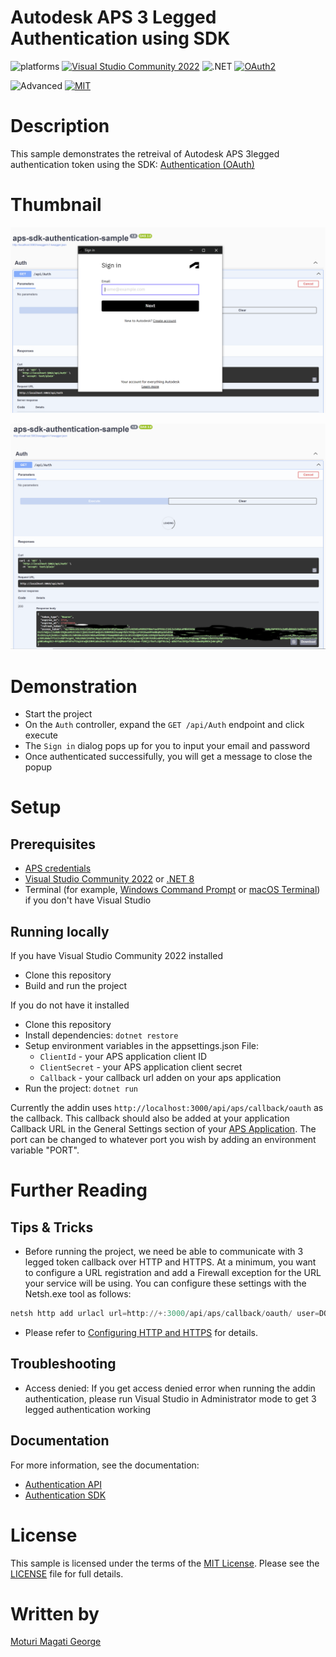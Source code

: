 # Autodesk APS 3 Legged Authentication using SDK

![platforms](https://img.shields.io/badge/platform-windows-lightgray.svg)
[![Visual Studio Community 2022](https://img.shields.io/badge/Visual%20Studio-2022-green.svg)](https://visualstudio.microsoft.com/vs/community/)
![.NET](https://img.shields.io/badge/.NET-8.0-blue.svg)
[![OAuth2](https://img.shields.io/badge/OAuth2-v2-green.svg)](https://aps.autodesk.com/en/docs/oauth/v2/developers_guide/overview/)


![Advanced](https://img.shields.io/badge/Level-Advanced-red.svg)
[![MIT](https://img.shields.io/badge/License-MIT-blue.svg)](http://opensource.org/licenses/MIT)


# Description

This sample demonstrates the retreival of Autodesk APS 3legged authentication token using the SDK: [Authentication (OAuth)](https://aps.autodesk.com/en/docs/oauth/v2/reference/dot-net-sdk/Autodesk.Authentication/AuthenticationClient/)


# Thumbnail

![thumbnail](Resources/thumbnail1.PNG)

![thumbnail](Resources/thumbnail2.PNG)


# Demonstration

- Start the project
- On the `Auth` controller, expand the `GET /api/Auth` endpoint and click execute
- The `Sign in` dialog pops up for you to input your email and password
- Once authenticated successifully, you will get a message to close the popup



# Setup

## Prerequisites

- [APS credentials](https://forge.autodesk.com/en/docs/oauth/v2/tutorials/create-app)
- [Visual Studio Community 2022](https://visualstudio.microsoft.com/vs/community/) or [.NET 8](https://dotnet.microsoft.com/en-us/download/dotnet/8.0)
- Terminal (for example, [Windows Command Prompt](https://en.wikipedia.org/wiki/Cmd.exe) 
or [macOS Terminal](https://support.apple.com/guide/terminal/welcome/mac)) if you don't have Visual Studio

## Running locally

If you have Visual Studio Community 2022 installed

- Clone this repository
- Build and run the project

If you do not have it installed

- Clone this repository
- Install dependencies: `dotnet restore`
- Setup environment variables in the appsettings.json File:
  - `ClientId` - your APS application client ID
  - `ClientSecret` - your APS application client secret
  - `Callback` - your callback url adden on your aps application
- Run the project: `dotnet run`

Currently the addin uses `http://localhost:3000/api/aps/callback/oauth` as the callback. This callback should also be added at your application Callback URL in the General Settings section of your [APS Application](https://aps.autodesk.com/myapps/). The port can be changed to whatever port you wish by adding an environment variable "PORT".

# Further Reading

## Tips & Tricks

- Before running the project, we need be able to communicate with 3 legged token callback over HTTP and HTTPS. At a minimum, you want to configure a URL registration and add a Firewall exception for the URL your service will be using. You can configure these settings with the Netsh.exe tool as follows:
```powershell
netsh http add urlacl url=http://+:3000/api/aps/callback/oauth/ user=DOMAIN\user
```
- Please refer to [Configuring HTTP and HTTPS](https://docs.microsoft.com/en-us/dotnet/framework/wcf/feature-details/configuring-http-and-https?redirectedfrom=MSDN) for details.

## Troubleshooting

- Access denied: If you get access denied error when running the addin authentication, please run Visual Studio in Administrator mode to get 3 legged authentication working


## Documentation

For more information, see the documentation:

- [Authentication API](https://aps.autodesk.com/en/docs/oauth/v2/reference/http/authorize-GET/)
- [Authentication SDK](https://www.nuget.org/packages/Autodesk.Authentication/2.0.0-beta4#package-manager)

# License

This sample is licensed under the terms of the [MIT License](http://opensource.org/licenses/MIT). Please see the [LICENSE](LICENSE) file for full details.

# Written by

[Moturi Magati George](https://www.linkedin.com/in/moturigeorge/)
